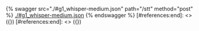 [#references:start]: <> ({ "template": "openapi" })
[#references:start]: <> ({ "template": "openapi" })
{% swagger src="./#g1_whisper-medium.json" path="/stt" method="post" %}
[./#g1_whisper-medium.json](./#g1_whisper-medium.json)
{% endswagger %}
[#references:end]: <> ({})
[#references:end]: <> ({})